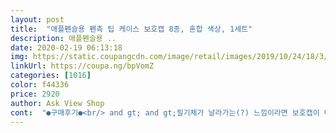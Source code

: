 ```yaml
---
layout: post 
title:  "애플펜슬용 펜촉 팁 케이스 보호캡 8종, 혼합 색상, 1세트" 
description: 애플펜슬용 ..
date: 2020-02-19 06:13:18 
img: https://static.coupangcdn.com/image/retail/images/2019/10/24/18/3/2fd871cc-644c-49a1-873b-90daa7f70777.jpg 
linkUrl: https://coupa.ng/bpVomZ 
categories: [1016] 
color: f44336 
price: 2920 
author: Ask View Shop 
cont:  "●구매후기●<br/> and gt; and gt;필기체가 날라가는(?) 느낌이라면 보호캡이 마찰력이 좀 있다보니 미끄럽게 써지는 보호캡이 걸리지 않는 이상 뻑뻑해서 답답하실 것 같아요.<br/> 물론 쓰는데 큰 지장이 있는건 아니에요.<br/><br/>(애초에 좀비베리어가 펜촉 마모가 없는 종이질감필름이라 종이질감보단 지문방지필름같음)<br/>+ 종이필름을 붙이고 사용한지 꽤 됐어요 역시 두꺼운 고무는 길면 일주일 이상 가는거 같아요 펜슬을 꾹꾹 눌러서 쓰시는 분들은 더 빨리 닳으실 수 있으실것 같습니다 하지만 50% 세일 할때는 무조건 살거에요 할인하면 가격도 2천원대에 살 수 있고 자주는 안갈아줘도 되니까 좋아요! 저도 마스킹테이프도 붙여보고 했지만 이펜촉이 가장 필기감도 좋고 그림 그릴때도 좋아요!<br/>1.<br/> 마찰력이 높음<br/>1.<br/> 어울리는 필름 = 소프트한 종이질감 혹은 지문방지<br/>2.<br/> 크기가 큼<br/>2.<br/> 필기감도 보호캡 바이 보호캡이에요.<br/><br/>2019.<br/>01.<br/>30 추가 후기<br/>2020.<br/>03.<br/>10 추가 후기<br/>2020.<br/>04.<br/>03 추가 후기<br/>2월부터 좀비베리어 종이질감필름을 쓰고 있는데 강화필름 쓸 때보다는 마모가 늦어요.<br/><br/>3.<br/> 내구성이 낮음<br/>3.<br/> 이런 사람에게 추천해요<br/>÷추가 후기<br/>가.<br/> 1회용으로 보호캡 자주 갈아줘도 괜찮은 사람<br/>강화필름은 굿노트 메모 한장, 지금 제가 쓰는 필름은 두장정도ㅋㅋㅋ 기분탓인지 모르겠지만;<br/>강화필름인데도 사진 하나 찍으려고 몇자 쓰고 나니 바로 마모된게 보여요.<br/> 1회용 느낌이 강합니다.<br/><br/>굿노트5 화면 하나 작성하는데 바로 구멍 뚫려버림... <br/>.<br/>!<br/>그래도 가격대비 만족하는 제품이에요 :)<br/>그래봤자 1회용이긴 합니다ㅎ<br/>그래서 컬러마다 필기감이 조금은 다릅니다.<br/> 저는 애플 펜슬 처음 써보는 비기너라 이런 여러가지가 제 취향 알아 볼수 있어서 좋았어요! 전반적으로 말랑거리는 실리콘이라 종이질감 필름 위에서 조금 뻑뻑한 느낌은 있지만 크게 나쁘진 않은거 같아요.<br/> 가격대비로 보면 가성비는 짱인듯.<br/><br/>나.<br/> 필기체가 고딕체인 사람<br/>다.<br/> 소음이 거슬리는 사람 (비교적 통통 거리는 느낌으로 소음이 많이 줄어요)<br/>다른 보호캡을 쓰고 있다가 색있는거 쓰고 싶어서 구매했는데 비교해보자면,<br/>로켓 와우 상품이라 배송은 엄청 빨랐어요! 새벽배송으로 안전하게 받았습니다.<br/><br/>사용하다가 순정으로 쓰려고 보호캡을 빼서 곧바로 필기하면 일시적으로 인식을 못하는 일이 있습니다.<br/><br/>세통째 쓰고있는데 두께, 마찰력이 다 가지각색이라 인식이 잘 되는 것도 있고 안미끄러지는 것도 있는 반면 아닌 것도 있습니다.<br/> (보통 두꺼운 보호캡이 미끄러운 느낌)<br/>애플 펜슬 구매 하면서, 펜슬 촉 보호 방법도 여러가지 알아봤지만 결국 보호캡이 젤 편하고 오래 쓸 수 있을거 같아서 구매했습니다.<br/><br/>여러가지 컬러로 8가지가 들어 있는데 제가 조물조물 만져보고 써보면서 느낀건, 이중에서도 살짝 두꺼운거 4개(초록색, 노란색, 빨간색, 핑크색), 살짝 얇은거 4개(검은색, 회색, 보라색, 투명)가 있는거 같아요.<br/> 물론 개인적인 느낌이라 오피셜은 아니지만요.<br/><br/>이펜촉을 끼고 이틀이 썼는데 고무가 너무 얇다 보니 벌써 찢어졌어요 (아직도 필름 안붙인 상태) 제가 살때는 50퍼센트 할인을 하서 2천원대에 샀는데 금방 금방 닳으면 자주 교체해야할것 같아서 고민입니다.<br/> 그리고 색깔마다 고무 두께 차이가 있는 것 같아요 제가 가지고 있는 것들을 보면 그레이 색이 고무가 가장 두꺼웠고 어떤 것은 단면 커팅 처리가 잘안되어 있는 것도 있네요 개인적으로 애플팬슬을 자주 쓰지 않으시는 분에게는 추천 드리지만 저처럼 일할때와 평상시에 팬슬을 많이 쓰시는 분들에게는 추천 드리지 않습니다<br/>저는 갈고리나 삐침현상이 싫어서 꾸준히 보호캡을 쓰고 있는데요, 100% 효과가 있는 것은 아니지만 순정보다 나아요.<br/> 쓰다보면 보호캡 끝부분이 동그랗게 떨어져나가는데 그 때가 순정느낌+보호캡 효과를 볼 수 있는 베스트 상태인 것 같아요 ㅋㅋㅋ 오래쓰진 못하지만 여전히 만족하고 있습니다ㅎㅎ<br/>저는 강화필름 쓰고 있는데, 글 쓸 때 순정이나 이전에 쓴 보호캡보다 쫀득쫀득한 느낌이 큰 것 같아요.<br/><br/>저는 개인적으로 추천 드립니다 아직까지는 그냥 화면으로 쓰고 싶어서 필름을 화면에 붙이지는 않았어요<br/>제 후기가 도움이 된다는 분들이 계셔서 조금 더 적어봅니다.<br/><br/>지극히 개인적이고 주관적인 평가이오니 참고만 부탁드려요.<br/><br/>지금 2<br/> -3일동안 케이스와 맞춘 회색 컬러로 정착해서 써보고 있는데, 조금씩 닳는다는 느낌은 있지만 아직 찢어지거나 하지는 않았어요.<br/> 이건 사용량에 따른 케바케일듯 합니다.<br/><br/>펜촉과 화면을 닦으면 금방 인식이 되는데 아무래도 보호캡 고무가 펜촉에 묻어서? 그런거같기도 해요.<br/>  저는 큰 상관없이 쓰고 있지만 예민하신 분은 참고하시면 좋을 것 같아요!<br/>펜촉보호를 끼지 않으면 미끄럽고 불편했는데 확실히 끼워보니까 달라요! 글씨도 또박또박하게 잘써지고 마음에 듭니다! 우선 가격적인 부분에서도 가장 매리트가 있는거 같아요<br/>펜촉을 다 감싸고도 여유가 있어요.<br/> 스킨을 붙인 상태라 오히려 조금 불편하기도 하네요.<br/><br/>" 
---
```

